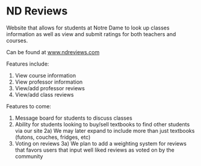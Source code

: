 # ND Reviews
Website that allows for students at Notre Dame to look up classes information as well as view and submit ratings for both teachers and courses. 

Can be found at www.ndreviews.com

Features include:
  1) View course information
  2) View professor information
  3) View/add professor reviews
  4) View/add class reviews


Features to come:
  1) Message board for students to discuss classes
  2) Ability for students looking to buy/sell textbooks to find other students via our site
      2a) We may later expand to include more than just textbooks (futons, couches, fridges, etc)
  3) Voting on reviews
      3a) We plan to add a weighting system for reviews that favors users that input well liked reviews as voted on by the community


